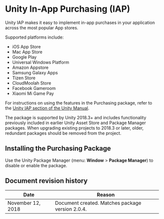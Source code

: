 # Unity In-App Purchasing (IAP)

Unity IAP makes it easy to implement in-app purchases in your application across the most popular App stores.

Supported platforms include:

* iOS App Store
* Mac App Store
* Google Play
* Universal Windows Platform
* Amazon Appstore
* Samsung Galaxy Apps
* Tizen Store
* CloudMoolah Store
* Facebook Gameroom
* Xiaomi Mi Game Pay

For instructions on using the features in the Purchasing package, refer to the [Unity IAP section of
the Unity Manual](https://docs.unity3d.com/Manual/UnityIAP.html).

The package is supported by Unity 2018.3+ and includes functionality previously included in
earlier Unity Asset Store and Package Manager packages. When upgrading existing projects to
2018.3 or later, older, redundant packages should be removed from the project.


## Installing the Purchasing Package

Use the Unity Package Manager (menu: **Window** > **Package Manager**) to disable or enable the package.

## Document revision history

|Date|Reason|
|---|---|
|November 12, 2018|Document created. Matches package version 2.0.4.|